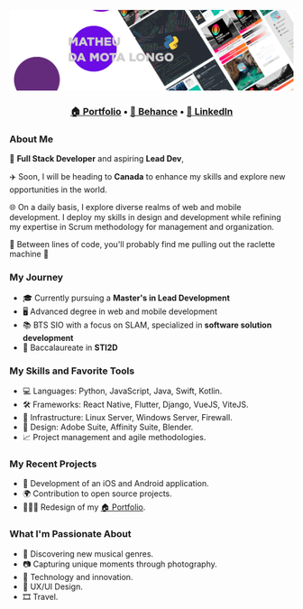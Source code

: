 <p align="center">
  <img src="header.png"></p>

<h3 align="center"><b><a href="https://mathieudamotalongo.fr/">🏠 Portfolio</a></b> • <b><a href="https://www.behance.net/Mathieu_DML">📰 Behance</a></b> • <b><a href="https://www.linkedin.com/in/mathieu-da-mota-longo/">👔 LinkedIn</a></b></h3>


### About Me

🚀 **Full Stack Developer** and aspiring **Lead Dev**,

✈️ Soon, I will be heading to **Canada** to enhance my skills and explore new opportunities in the world.

🌐 On a daily basis, I explore diverse realms of web and mobile development. I deploy my skills in design and development while refining my expertise in Scrum methodology for management and organization.

🧀 Between lines of code, you'll probably find me pulling out the raclette machine 🧀

### My Journey

- 🎓 Currently pursuing a **Master's in Lead Development**
- 🖥️ Advanced degree in web and mobile development
- 📚 BTS SIO with a focus on SLAM, specialized in **software solution development**
- 📖 Baccalaureate in **STI2D**

### My Skills and Favorite Tools

- 💻 Languages: Python, JavaScript, Java, Swift, Kotlin.
- 🛠️ Frameworks: React Native, Flutter, Django, VueJS, ViteJS.
- 💾 Infrastructure: Linux Server, Windows Server, Firewall.
- 🎨 Design: Adobe Suite, Affinity Suite, Blender.
- 📈 Project management and agile methodologies.

### My Recent Projects

- 📱 Development of an iOS and Android application.
- 🌍 Contribution to open source projects.
- 👨🏻‍💻 Redesign of my <a href="https://mathieudamotalongo.fr/">🏠 Portfolio</a>.

### What I'm Passionate About

- 🎵 Discovering new musical genres.
- 📷 Capturing unique moments through photography.
- 🚀 Technology and innovation.
- 🎨 UX/UI Design.
- 🎞️ Travel.
